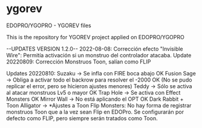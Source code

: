 # ygorev
EDOPRO/YGOPRO - YGOREV files

This is the repository for YGOREV project applied on EDOPRO/YGOPRO

--UPDATES VERSION 1.2.0--
2022-08-08: Corrección efecto "Invisible Wire": Permitía activación si un monstruo del controlador atacaba.
Update 20220809: Corrección Monstruos Toon, salían como FLIP

Updates 20220810:
Suzaku -> Se infla con FIRE boca abajo	OK
Fusion Sage -> Obliga a activar todo el backrow para resolver el -2000	OK (No se pudo replicar el error, pero se hicieron ajustes menores)
Teddy -> Sólo se activa al atacar monstruos Lv5 o mayor	OK
Trap Hole -> Se activa con Effect Monsters	OK
Mirror Wall -> No está aplicando el OPT	OK
Dark Rabbit + Toon Alligator -> *Ajustes a Toon Flip Monsters: No hay forma de registrar monstruos Toon que a la vez sean Flip en EDOPro. Se configurarán por defecto como FLIP, pero siempre serán tratados como Toon.